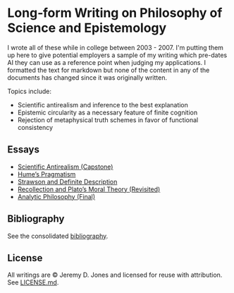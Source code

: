 # Long‑form Writing on Philosophy of Science and Epistemology

I wrote all of these while in college between 2003 - 2007. I'm putting them up here to give potential employers a sample of my writing which pre-dates AI they can use as a reference point when judging my applications. I formatted the text for markdown but none of the content in any of the documents has changed since it was originally written. 


Topics include:
- Scientific antirealism and inference to the best explanation
- Epistemic circularity as a necessary feature of finite cognition
- Rejection of metaphysical truth schemes in favor of functional consistency

## Essays
- [Scientific Antirealism (Capstone)](scientific-antirealism-capstone.md)
- [Hume’s Pragmatism](humes-pragmatism.md)
- [Strawson and Definite Description](strawson-and-definite-description.md)
- [Recollection and Plato’s Moral Theory (Revisited)](recollection-and-platos-moral-theory-revisited.md)
- [Analytic Philosophy (Final)](analytic-philosophy-final.md)

## Bibliography
See the consolidated [bibliography](bibliography.md).

## License
All writings are © Jeremy D. Jones and licensed for reuse with attribution. See [LICENSE.md](LICENSE.md).
